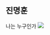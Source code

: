 ## 진명훈
나는 누구인가
<img src="https://capsule-render.vercel.app/api?type=venom&color=auto&height=300&section=header&text=MyeongHoon's%20GitHub&fontSize=90" />

